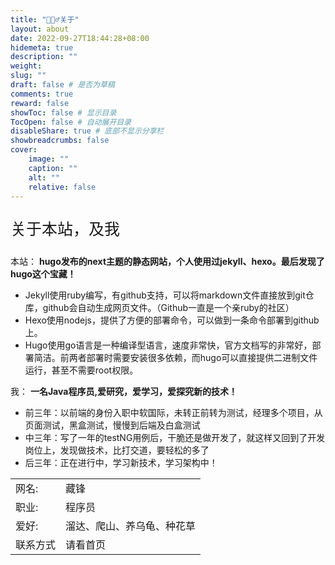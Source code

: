 ```yaml
---
title: "🙋🏻‍♂️关于"
layout: about
date: 2022-09-27T18:44:28+08:00
hidemeta: true
description: ""
weight:
slug: ""
draft: false # 是否为草稿
comments: true
reward: false
showToc: false # 显示目录
TocOpen: false # 自动展开目录
disableShare: true # 底部不显示分享栏
showbreadcrumbs: false
cover:
    image: ""
    caption: ""
    alt: ""
    relative: false
---
```




<p style="font-size: 25px;">关于本站，及我</p>

本站：
**hugo发布的next主题的静态网站，个人使用过jekyll、hexo。最后发现了hugo这个宝藏！**
-   Jekyll使用ruby编写，有github支持，可以将markdown文件直接放到git仓库，github会自动生成网页文件。（Github一直是一个亲ruby的社区）
-   Hexo使用nodejs，提供了方便的部署命令，可以做到一条命令部署到github上。
-   Hugo使用go语言是一种编译型语言，速度非常快，官方文档写的非常好，部署简洁。前两者部署时需要安装很多依赖，而hugo可以直接提供二进制文件运行，甚至不需要root权限。

我：
**一名Java程序员,爱研究，爱学习，爱探究新的技术！**
- 前三年：以前端的身份入职中软国际，未转正前转为测试，经理多个项目，从页面测试，黑盒测试，慢慢到后端及白盒测试
- 中三年：写了一年的testNG用例后，干脆还是做开发了，就这样又回到了开发岗位上，发现做技术，比打交道，要轻松的多了
- 后三年：正在进行中，学习新技术，学习架构中！


|           |                    |
| --------- | ------------------ |
| 网名:     | 藏锋         |
| 职业:     | 程序员             |
| 爱好:     | 溜达、爬山、养乌龟、种花草 |
|联系方式| 请看首页 |
